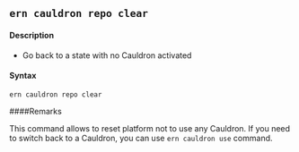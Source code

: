 ## `ern cauldron repo clear`

#### Description

- Go back to a state with no Cauldron activated

#### Syntax

`ern cauldron repo clear`

####Remarks

This command allows to reset platform not to use any Cauldron. If you need to switch back to a Cauldron, you can use `ern cauldron use` command.
